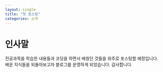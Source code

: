 ```yaml
---
layout: single
title: "첫 포스팅"
categories: 소개
---
```


# 인사말

전공과목을 학습한 내용들과 코딩을 하면서 배웠던 것들을 위주로 포스팅할 예정입니다. 배운 지식들을 되돌아보고자 블로그를 운영하게 되었습니다. 감사합니다.
